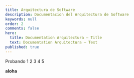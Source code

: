 ```yaml
---
title: Arquitectura de Software
description: Documentacion del Arquitectura de Software
keywords: null
order: 2
comments: false
hero:
  title: Documentation Arquitectura — Title
  text: Documentation Arquitectura — Text
published: true
---
```


Probando 1 2 3 4 5

**aloha**
